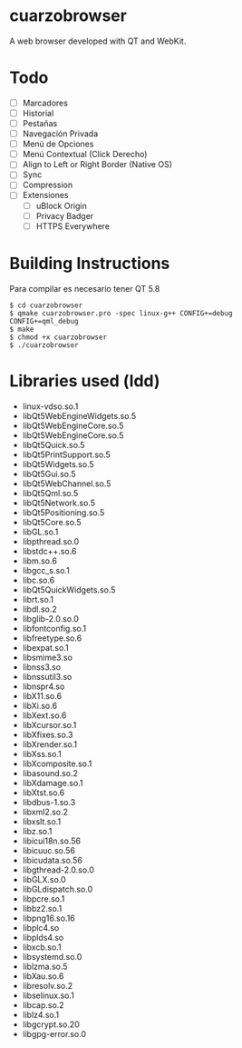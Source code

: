 # cuarzobrowser
A web browser developed with QT and WebKit.

# Todo

- [ ] Marcadores
- [ ] Historial
- [ ] Pestañas
- [ ] Navegación Privada
- [ ] Menú de Opciones
- [ ] Menú Contextual (Click Derecho)
- [ ] Align to Left or Right Border (Native OS)
- [ ] Sync
- [ ] Compression
- [ ] Extensiones
	- [ ] uBlock Origin 
	- [ ] Privacy Badger
	- [ ] HTTPS Everywhere

# Building Instructions

Para compilar es necesario tener QT 5.8

~~~
$ cd cuarzobrowser
$ qmake cuarzobrowser.pro -spec linux-g++ CONFIG+=debug CONFIG+=qml_debug
$ make
$ chmod +x cuarzobrowser
$ ./cuarzobrowser
~~~

# Libraries used (ldd)

* linux-vdso.so.1
* libQt5WebEngineWidgets.so.5
* libQt5WebEngineCore.so.5
* libQt5WebEngineCore.so.5
* libQt5Quick.so.5
* libQt5PrintSupport.so.5
* libQt5Widgets.so.5
* libQt5Gui.so.5
* libQt5WebChannel.so.5
* libQt5Qml.so.5
* libQt5Network.so.5
* libQt5Positioning.so.5
* libQt5Core.so.5
* libGL.so.1
* libpthread.so.0
* libstdc++.so.6
* libm.so.6
* libgcc_s.so.1
* libc.so.6
* libQt5QuickWidgets.so.5
* librt.so.1
* libdl.so.2
* libglib-2.0.so.0
* libfontconfig.so.1
* libfreetype.so.6
* libexpat.so.1
* libsmime3.so
* libnss3.so
* libnssutil3.so
* libnspr4.so
* libX11.so.6
* libXi.so.6
* libXext.so.6
* libXcursor.so.1
* libXfixes.so.3
* libXrender.so.1
* libXss.so.1
* libXcomposite.so.1
* libasound.so.2
* libXdamage.so.1
* libXtst.so.6
* libdbus-1.so.3
* libxml2.so.2
* libxslt.so.1
* libz.so.1
* libicui18n.so.56
* libicuuc.so.56
* libicudata.so.56
* libgthread-2.0.so.0
* libGLX.so.0
* libGLdispatch.so.0
* libpcre.so.1
* libbz2.so.1
* libpng16.so.16
* libplc4.so
* libplds4.so
* libxcb.so.1
* libsystemd.so.0
* liblzma.so.5
* libXau.so.6
* libresolv.so.2
* libselinux.so.1
* libcap.so.2
* liblz4.so.1
* libgcrypt.so.20
* libgpg-error.so.0 